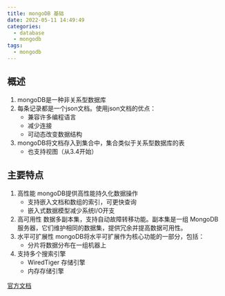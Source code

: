 ```yaml
---
title: mongoDB 基础
date: 2022-05-11 14:49:49
categories:
  - database
  - mongodb
tags: 
  - mongodb
---
```


## 概述

1. mongoDB是一种非关系型数据库
2. 每条记录都是一个json文档。使用json文档的优点：
   - 兼容许多编程语言
   - 减少连接
   - 可动态改变数据结构
3. mongoDB将文档存入到集合中，集合类似于关系型数据库的表
   - 也支持视图（从3.4开始）

## 主要特点

1. 高性能
   mongoDB提供高性能持久化数据操作
   - 支持嵌入文档和数组的索引，可更快查询
   - 嵌入式数据模型减少系统I/O开支
2. 高可用性
   数据多副本集，支持自动故障转移功能。副本集是一组 MongoDB 服务器，它们维护相同的数据集，提供冗余并提高数据可用性。
3. 水平可扩展性
   mongoDB将水平可扩展作为核心功能的一部分，包括：
   - 分片将数据分布在一组机器上
4. 支持多个搜索引擎
   - WiredTiger 存储引擎
   - 内存存储引擎



[官方文档](https://www.mongodb.com/docs/manual/)

